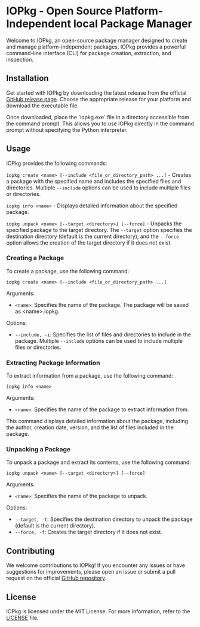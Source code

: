<h1>IOPkg - Open Source Platform-Independent local Package Manager</h1>

<p>Welcome to IOPkg, an open-source package manager designed to create and manage platform-independent packages. IOPkg provides a powerful command-line interface (CLI) for package creation, extraction, and inspection.</p>

<h2>Installation</h2>

<p>Get started with IOPkg by downloading the latest release from the official <a href="https://github.com/ammardevz/IOPkg/releases">GitHub release page</a>. Choose the appropriate release for your platform and download the executable file.</p>

<p>Once downloaded, place the `iopkg.exe` file in a directory accessible from the command prompt. This allows you to use IOPkg directly in the command prompt without specifying the Python interpreter.</p>

<h2>Usage</h2>

<p>IOPkg provides the following commands:</p>

<p><code>iopkg create &lt;name&gt; [--include &lt;file_or_directory_path&gt; ...]</code> - Creates a package with the specified name and includes the specified files and directories. Multiple <code>--include</code> options can be used to include multiple files or directories.</p>

<p><code>iopkg info &lt;name&gt;</code> - Displays detailed information about the specified package.</p>

<p><code>iopkg unpack &lt;name&gt; [--target &lt;directory&gt;] [--force]</code> - Unpacks the specified package to the target directory. The <code>--target</code> option specifies the destination directory (default is the current directory), and the <code>--force</code> option allows the creation of the target directory if it does not exist.</p>

<h3>Creating a Package</h3>

<p>To create a package, use the following command:</p>

<pre><code>iopkg create &lt;name&gt; [--include &lt;file_or_directory_path&gt; ...]</code></pre>

<p>Arguments:</p>
<ul>
  <li><code>&lt;name&gt;</code>: Specifies the name of the package. The package will be saved as &lt;name&gt;.iopkg.</li>
</ul>

<p>Options:</p>
<ul>
  <li><code>--include, -i</code>: Specifies the list of files and directories to include in the package. Multiple <code>--include</code> options can be used to include multiple files or directories.</li>
</ul>

<h3>Extracting Package Information</h3>

<p>To extract information from a package, use the following command:</p>

<pre><code>iopkg info &lt;name&gt;</code></pre>

<p>Arguments:</p>
<ul>
  <li><code>&lt;name&gt;</code>: Specifies the name of the package to extract information from.</li>
</ul>

<p>This command displays detailed information about the package, including the author, creation date, version, and the list of files included in the package.</p>

<h3>Unpacking a Package</h3>

<p>To unpack a package and extract its contents, use the following command:</p>

<pre><code>iopkg unpack &lt;name&gt; [--target &lt;directory&gt;] [--force]</code></pre>

<p>Arguments:</p>
<ul>
  <li><code>&lt;name&gt;</code>: Specifies the name of the package to unpack.</li>
</ul>

<p>Options:</p>
<ul>
  <li><code>--target, -t</code>: Specifies the destination directory to unpack the package (default is the current directory).</li>
  <li><code>--force, -f</code>: Creates the target directory if it does not exist.</li>
</ul>

<h2>Contributing</h2>

<p>We welcome contributions to IOPkg! If you encounter any issues or have suggestions for improvements, please open an issue or submit a pull request on the official <a href="https://github.com/ammardevz/IOPkg">GitHub repository</a>.</p>

<h2>License</h2>

<p>IOPkg is licensed under the MIT License. For more information, refer to the <a href="LICENSE">LICENSE</a> file.</p>
